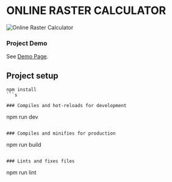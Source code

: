 # ONLINE RASTER CALCULATOR

![Online Raster Calculator](https://static.wixstatic.com/media/638a67_3e66e3d4ddb8465b9062d7f61aafe475~mv2.gif)

### Project Demo
See [Demo Page](https://rastercalculator.gislayer.com/).

## Project setup
```
npm install
```s

### Compiles and hot-reloads for development
```
npm run dev
```

### Compiles and minifies for production
```
npm run build
```

### Lints and fixes files
```
npm run lint
```
